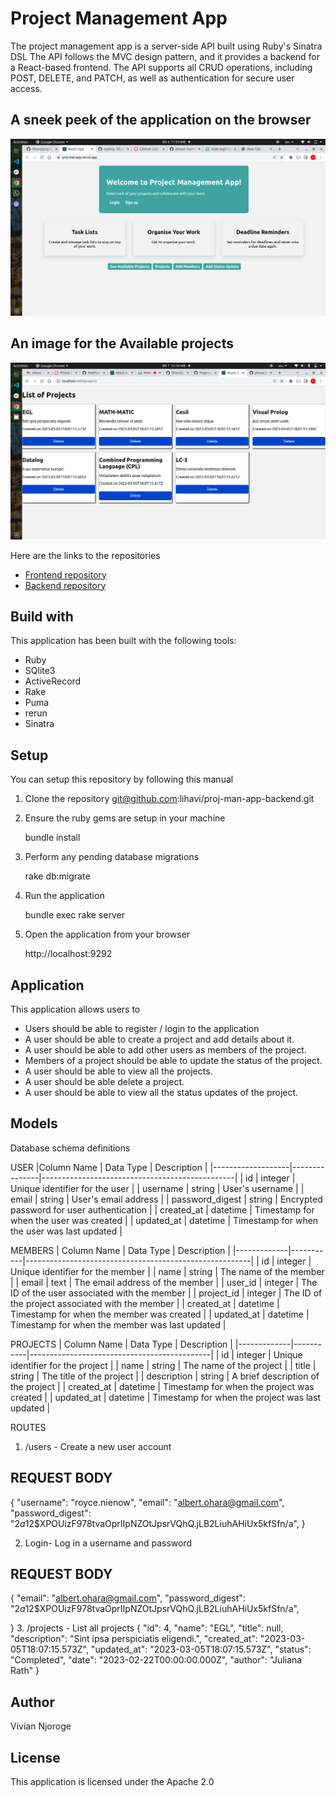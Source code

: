  # Project Management App

The project management app  is a server-side API built using Ruby's Sinatra DSL The API follows the MVC design pattern, and it provides a backend for a React-based frontend. The API supports all CRUD operations, including POST, DELETE, and PATCH, as well as authentication for secure user access.

## A sneek peek of the application on the browser
<img src="images/Screenshot from 2023-03-06 23-53-09.png" alt="">

## An image for the Available projects

<img src="images/Screenshot from 2023-03-07 12-16-08.png" alt="">



Here are the links to the repositories
 * [Frontend repository](https://github.com/lihavi/proj-man-app)
 * [Backend repository](https://github.com/lihavi/proj-man-app-backend)

 ## Build with 
 This application has been built with the following tools:
  * Ruby 
  * SQlite3 
  * ActiveRecord 
  * Rake
  * Puma 
  * rerun 
  * Sinatra 

## Setup
You can setup this repository by following this manual

1. Clone the repository git@github.com:lihavi/proj-man-app-backend.git
    
   
2. Ensure the ruby gems are setup in your machine
   
   bundle install
   
3. Perform any pending database migrations
  
   rake db:migrate
  
4. Run the application
   
    bundle exec rake server
   
5. Open the application from your browser
    
   http://localhost:9292

## Application
This application allows users to 
* Users should be able to register / login to the application
* A user should be able to create a project and add details about it.
* A user should be able to add other users as members of the project.
* Members of a project should be able to update the status of the project.
* A user should  be able to view all the projects.
* A user should be able delete a project.
* A user should be able to view all the status updates of the project.

## Models
Database schema definitions

USER
|Column Name       | Data Type     | Description                                     |
|-------------------|---------------|------------------------------------------------|
| id                | integer       | Unique identifier for the user                 |
| username          | string        | User's username                                  |
| email             | string        | User's email address                             |
| password_digest   | string        | Encrypted password for user authentication       |
| created_at        | datetime      | Timestamp for when the user was created          |
| updated_at        | datetime      | Timestamp for when the user was last updated     |

MEMBERS
| Column Name | Data Type | Description                                            |
|-------------|-----------|--------------------------------------------------------|
| id          | integer   | Unique identifier for the member                       |
| name        | string    | The name of the member                                  |
| email       | text      | The email address of the member                         |
| user_id     | integer   | The ID of the user associated with the member           |
| project_id  | integer   | The ID of the project associated with the member        |
| created_at  | datetime  | Timestamp for when the member was created               |
| updated_at  | datetime  | Timestamp for when the member was last updated          |

PROJECTS
| Column Name | Data Type | Description                                 |
|-------------|-----------|---------------------------------------------|
| id          | integer   | Unique identifier for the project            |
| name        | string    | The name of the project                      |
| title       | string    | The title of the project                     |
| description | string    | A brief description of the project           |
| created_at  | datetime  | Timestamp for when the project was created   |
| updated_at  | datetime  | Timestamp for when the project was last updated |


ROUTES
1. /users - Create a new user account
## REQUEST BODY
{
   "username": "royce.nienow",
   "email": "albert.ohara@gmail.com",
   "password_digest": "$2a$12$XPOUizF978tvaOprIIpNZOtJpsrVQhQ.jLB2LiuhAHiUx5kfSfn/a",
}

2. Login- Log in a username and password
## REQUEST BODY
{
   "email": "albert.ohara@gmail.com",
   "password_digest": "$2a$12$XPOUizF978tvaOprIIpNZOtJpsrVQhQ.jLB2LiuhAHiUx5kfSfn/a",

}
3. /projects - List all projects
{
   "id": 4,
   "name": "EGL",
   "title": null,
   "description": "Sint ipsa perspiciatis eligendi.",
   "created_at": "2023-03-05T18:07:15.573Z",
   "updated_at": "2023-03-05T18:07:15.573Z",
   "status": "Completed",
   "date":  "2023-02-22T00:00:00.000Z",
   "author": "Juliana Rath"
}



## Author
Vivian Njoroge
## License
This application is licensed under the Apache 2.0
